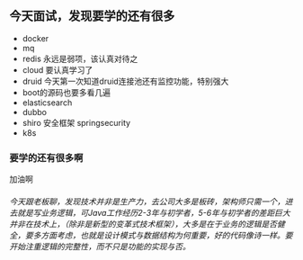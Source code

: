 ## 今天面试，发现要学的还有很多
- docker
- mq
- redis 永远是弱项，该认真对待之
- cloud 要认真学习了
- druid 今天第一次知道druid连接池还有监控功能，特别强大
- boot的源码也要多看几遍
- elasticsearch 
- dubbo
- shiro 安全框架 springsecurity
- k8s  


###   要学的还有很多啊

加油啊

###### 今天跟老板聊，发现技术并非是生产力，去公司大多是板砖，架构师只需一个，进去就是写业务逻辑，可Java工作经历2-3年与初学者，5-6年与初学者的差距巨大并非在技术上，（除非是新型的变革式技术框架），大多是在于业务的逻辑是否健全，要多方面考虑，也就是设计模式与数据结构为何重要，好的代码像诗一样。要开始注重逻辑的完整性，而不只是功能的实现与否。